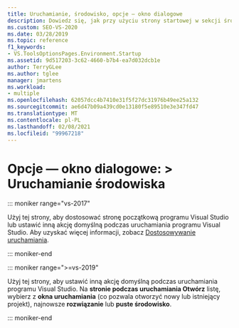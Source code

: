 ```yaml
---
title: Uruchamianie, środowisko, opcje — okno dialogowe
description: Dowiedz się, jak przy użyciu strony startowej w sekcji środowisko ustawić inną akcję domyślną, gdy zostanie otwarty program Visual Studio.
ms.custom: SEO-VS-2020
ms.date: 03/28/2019
ms.topic: reference
f1_keywords:
- VS.ToolsOptionsPages.Environment.Startup
ms.assetid: 9d517203-3c62-4660-b7b4-ea7d032dcb1e
author: TerryGLee
ms.author: tglee
manager: jmartens
ms.workload:
- multiple
ms.openlocfilehash: 62057dcc4b7410e31f5f27dc31976b49ee25a132
ms.sourcegitcommit: ae6d47b09a439cd0e13180f5e89510e3e347fd47
ms.translationtype: MT
ms.contentlocale: pl-PL
ms.lasthandoff: 02/08/2021
ms.locfileid: "99967218"
---
```

# <a name="options-dialog-box-environment--startup"></a>Opcje — okno dialogowe: \> Uruchamianie środowiska

::: moniker range="vs-2017"

Użyj tej strony, aby dostosować stronę początkową programu Visual Studio lub ustawić inną akcję domyślną podczas uruchamiania programu Visual Studio. Aby uzyskać więcej informacji, zobacz [Dostosowywanie uruchamiania](../../ide/customizing-the-start-page-for-visual-studio.md).

::: moniker-end

::: moniker range=">=vs-2019"

Użyj tej strony, aby ustawić inną akcję domyślną podczas uruchamiania programu Visual Studio. Na **stronie podczas uruchamiania Otwórz** listę, wybierz z **okna uruchamiania** (co pozwala otworzyć nowy lub istniejący projekt), najnowsze **rozwiązanie** lub **puste środowisko**.

::: moniker-end
